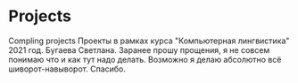 # Projects
Compling projects
Проекты в рамках курса "Компьютерная лингвистика" 2021 год. Бугаева Светлана.
Заранее прошу прощения, я не совсем понимаю что и как тут надо делать. Возможно я делаю абсолютно всё шиворот-навыворот.
Спасибо.
